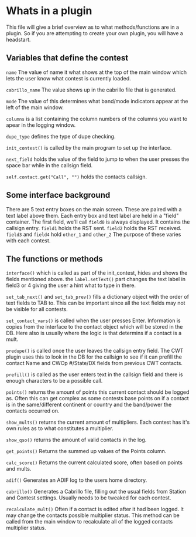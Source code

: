 # Whats in a plugin

This file will give a brief overview as to what methods/functions are in a plugin. So if you are attempting to create your own plugin, you will have a headstart.

## Variables that define the contest

`name` The value of name it what shows at the top of the main window which lets the user know what contest is currently loaded.

`cabrillo_name` The value shows up in the cabrillo file that is generated.

`mode` The value of this determines what band/mode indicators appear at the left of the main window.

`columns` is a list containing the column numbers of the columns you want to apear in the logging window.

`dupe_type` defines the type of dupe checking.

`init_contest()` is called by the main program to set up the interface.

`next_field` holds the value of the field to jump to when the user presses the space bar while in the callsign field.

`self.contact.get("Call", "")` holds the contacts callsign.

## Some interface background

There are 5 text entry boxes on the main screen. These are paired with a text label above them. Each entry box and text label are held in a "field" container. The first field, we'll call `field0` is always displayed. It contains the callsign entry. `field1` holds the RST sent. `field2` holds the RST received. `field3` and `field4` hold `other_1` and `other_2` The purpose of these varies with each contest.

## The functions or methods

`interface()` which is called as part of the init_contest, hides and shows the fields mentioned above. the `label.setText()` part changes the text label in field3 or 4 giving the user a hint what to type in there.

`set_tab_next()` and `set_tab_prev()` fills a dictionary object with the order of text fields to TAB to. This can be important since all the text fields may not be visible for all contests.

`set_contact_vars()` is called when the user presses Enter. Information is copies from the interface to the contact object which will be stored in the DB. Here also is usually where the logic is that determins if a contact is a mult.

`predupe()` is called once the user leaves the callsign entry field. The CWT plugin uses this to look in the DB for the callsign to see if it can prefill the contact Name and CWOp #/State/DX fields from previous CWT contacts.

`prefill()` is called as the user enters text in the callsign field and there is enough characters to be a possible call.

`points()` returns the amount of points this current contact should be logged as. Often this can get complex as some contests base points on if a contact is in the same/different continent or country and the band/power the contacts occurred on.

`show_mults()` returns the current amount of multipliers. Each contest has it's own rules as to what constitutes a multiplier.

`show_qso()` returns the amount of valid contacts in the log.

`get_points()` Returns the summed up values of the Points column.

`calc_score()` Returns the current calculated score, often based on points and mults.

`adif()` Generates an ADIF log to the users home directory.

`cabrillo()` Generates a Cabrillo file, filling out the usual fields from Station and Contest settings. Usually needs to be tweaked for each contest.

`recalculate_mult()` Often if a contact is edited after it had been logged. It may change the contacts possible multiplier status. This method can be called from the main window to recalculate all of the logged contacts multiplier status.
